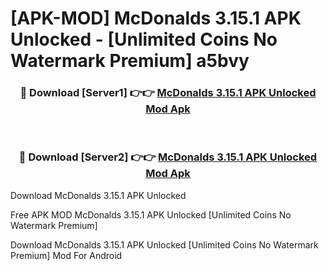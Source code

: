 # [APK-MOD] McDonalds 3.15.1 APK Unlocked - [Unlimited Coins No Watermark Premium] a5bvy



<div align="center">
<h3>🔴 Download [Server1] 👉👉 <a href="https://momento.my/?title=McDonalds_3.15.1_APK_Unlocked">McDonalds 3.15.1 APK Unlocked Mod Apk</a></h3><br>

<h3>🔴 Download [Server2] 👉👉 <a href="https://momento.my/?title=McDonalds_3.15.1_APK_Unlocked">McDonalds 3.15.1 APK Unlocked Mod Apk</a></h3>
</div>



Download McDonalds 3.15.1 APK Unlocked 

Free APK MOD McDonalds 3.15.1 APK Unlocked [Unlimited Coins No Watermark Premium]

Download McDonalds 3.15.1 APK Unlocked [Unlimited Coins No Watermark Premium] Mod For Android
